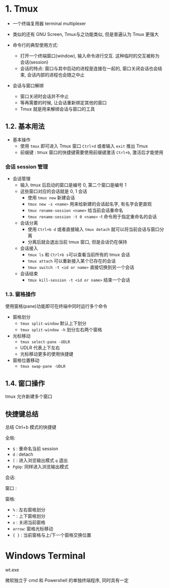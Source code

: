 # 1. Tmux

* 一个终端复用器 terminal multiplexer  
* 类似的还有 GNU Screen, Tmux与之功能类似, 但是普遍认为 Tmux 更强大

* 命令行的典型使用方式:
  * 打开一个终端窗口(window), 输入命令进行交互. 这种临时的交互被称为 会话(session)
  * 会话的特点: 窗口与其中启动的进程是连接在一起的, 窗口关闭会话也会结束, 会话内部的进程也会随之中止
* 会话与窗口解绑
  * 窗口关闭时会话并不中止
  * 等再需要的时候, 让会话重新绑定其他的窗口
  * Tmux 就是用来解绑会话与窗口的工具

## 1.2. 基本用法

* 基本操作
  * 使用 `tmux` 即可进入 Tmux 窗口 `Ctrl+d` 或者输入 `exit` 推出 Tmux
  * 前缀键 : tmux 窗口的快捷键需要使用前缀键激活 `Ctrl+b`, 激活后才能使用

### 会话 session 管理
* 会话管理
  * 输入 tmux 后启动的窗口是编号 0, 第二个窗口是编号 1
  * 这些窗口对应的会话就是 0, 1 会话
    * 使用 `tmux new` 新建会话
    * `tmux new -s <name>` 用来给新建的会话起名字, 有名字会更直观
    * `tmux rename-session <name>` 给当前会话重命名
    * `tmux rename-session -t 0 <name>` -t 命令用于指定重命名的会话
  * 会话分离
    * 使用 `Ctrl+b d` 或者直接输入 `tmux detach` 就可以将当前会话与窗口分离
    * 分离后就会退出当前 tmux 窗口, 但是会话仍在保持
  * 会话接入
    * `tmux ls` 和 `Ctrl+b s`可以查看当前所有的 tmux 会话
    * `tmux attach` 可以重新接入某个已存在的会话
    * `tmux switch -t <id or name>` 直接切换到另一个会话
  * 会话结束
    * `tmux kill-session -t <id or name>` 结束一个会话 

### 1.3. 窗格操作

使用窗格(pane)功能即可在终端中同时运行多个命令  

* 窗格划分
  * `tmux split-window` 默认上下划分
  * `tmux split-window -h` 划分左右两个窗格
* 光标移动
  * `tmux select-pane -UDLR`
  * UDLR 代表上下左右
  * 光标移动更多的使用快捷键
* 窗格位置移动
  * `tmux swap-pane -UDLR`
  
## 1.4. 窗口操作

tmux 允许新建多个窗口  

## 快捷键总结

总结 Ctrl+b 模式的快捷键  

全局:
* `$`   : 重命名当前 session
* `d`   : detach
* `[`   : 进入浏览输出模式 `q` 退出
* `PgUp`: 同样进入浏览输出模式

会话:


窗口 :                

窗格:
* `%`   : 左右窗格划分
* `"`   : 上下窗格划分
* `x`   : 关闭当前窗格
* `arrow`: 窗格光标移动
* `{ }` : 当前窗格与上/下一个窗格交换位置 


# Windows Terminal

wt.exe  

微软独立于 cmd 和 Powershell 的单独终端程序, 同时具有一定

